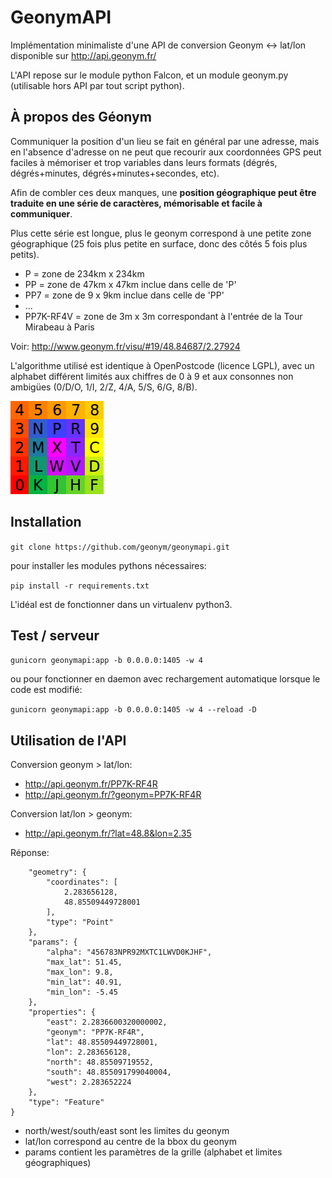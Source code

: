 # GeonymAPI

Implémentation minimaliste d'une API de conversion Geonym <-> lat/lon disponible sur http://api.geonym.fr/

L'API repose sur le module python Falcon, et un module geonym.py (utilisable hors API par tout script python).


## À propos des Géonym

Communiquer la position d'un lieu se fait en général par une adresse, mais en l'absence d'adresse on ne peut que recourir aux coordonnées GPS peut faciles à mémoriser et trop variables dans leurs formats (dégrés, dégrés+minutes, dégrés+minutes+secondes, etc).

Afin de combler ces deux manques, une **position géographique peut être traduite en une série de caractères, mémorisable et facile à communiquer**.

Plus cette série est longue, plus le geonym correspond à une petite zone géographique (25 fois plus petite en surface, donc des côtés 5 fois plus petits).

- P = zone de 234km x 234km
- PP = zone de 47km x 47km inclue dans celle de 'P'
- PP7 = zone de 9 x 9km inclue dans celle de 'PP'
- ...
- PP7K-RF4V = zone de 3m x 3m correspondant à l'entrée de la Tour Mirabeau à Paris

Voir: http://www.geonym.fr/visu/#19/48.84687/2.27924

L'algorithme utilisé est identique à OpenPostcode (licence LGPL), avec un alphabet différent limités aux chiffres de 0 à 9 et aux consonnes non ambigües (0/D/O, 1/I, 2/Z, 4/A, 5/S, 6/G, 8/B).

![Alphabet geonym et répartition en spirale](https://raw.githubusercontent.com/geonym/visugeonym/master/img/geonym_small.png)


## Installation

`git clone https://github.com/geonym/geonymapi.git`

pour installer les modules pythons nécessaires:

`pip install -r requirements.txt`

L'idéal est de fonctionner dans un virtualenv python3.


## Test / serveur

`gunicorn geonymapi:app -b 0.0.0.0:1405 -w 4`

ou pour fonctionner en daemon avec rechargement automatique lorsque le code est modifié:

`gunicorn geonymapi:app -b 0.0.0.0:1405 -w 4 --reload -D`


## Utilisation de l'API

Conversion geonym > lat/lon:
- http://api.geonym.fr/PP7K-RF4R
- http://api.geonym.fr/?geonym=PP7K-RF4R

Conversion lat/lon > geonym:
- http://api.geonym.fr/?lat=48.8&lon=2.35

Réponse:
```{
    "geometry": {
        "coordinates": [
            2.283656128,
            48.85509449728001
        ],
        "type": "Point"
    },
    "params": {
        "alpha": "456783NPR92MXTC1LWVD0KJHF",
        "max_lat": 51.45,
        "max_lon": 9.8,
        "min_lat": 40.91,
        "min_lon": -5.45
    },
    "properties": {
        "east": 2.2836600320000002,
        "geonym": "PP7K-RF4R",
        "lat": 48.85509449728001,
        "lon": 2.283656128,
        "north": 48.85509719552,
        "south": 48.855091799040004,
        "west": 2.283652224
    },
    "type": "Feature"
}
```

- north/west/south/east sont les limites du geonym
- lat/lon correspond au centre de la bbox du geonym
- params contient les paramètres de la grille (alphabet et limites géographiques)

